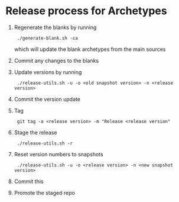 Release process for Archetypes
==============================

1. Regenerate the blanks by running

        ./generate-blank.sh -ca

   which will update the blank archetypes from the main sources

2. Commit any changes to the blanks

3. Update versions by running

        ./release-utils.sh -u -o <old snapshot version> -n <release version>

4. Commit the version update
5. Tag
    
        git tag -a <release version> -m "Release <release version"
6. Stage the release
        
        ./release-utils.sh -r
7. Reset version numbers to snapshots
        
        ./release-utils.sh -u -o <release version> -n <new snapshot version>
8. Commit this
9. Promote the staged repo